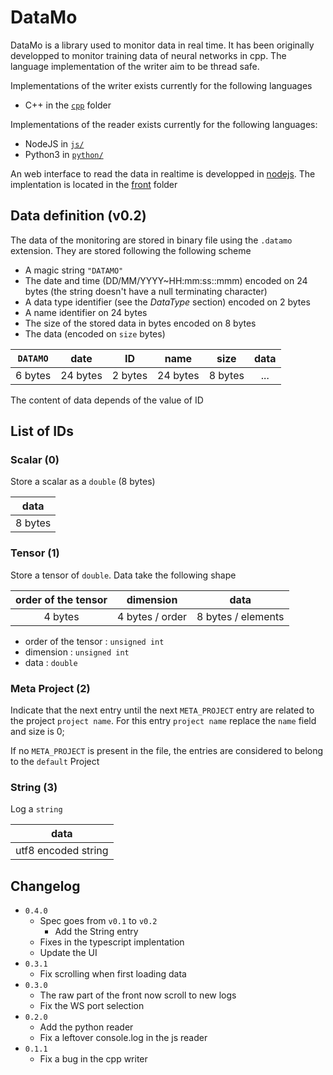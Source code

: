 # DataMo

DataMo is a library used to monitor data in real time. It has been originally developped to monitor training data of neural networks in cpp. The language implementation of the writer aim to be thread safe.

Implementations of the writer exists currently for the following languages
 - C++ in the [`cpp`](cpp/) folder

Implementations of the reader exists currently for the following languages:
 - NodeJS in [`js/`](js/)
 - Python3 in [`python/`](python/)

An web interface to read the data in realtime is developped in [nodejs](nodejs.org). The implentation is located in the [front](front/) folder

## Data definition (v0.2)

The data of the monitoring are stored in binary file using the `.datamo` extension.
They are stored following the following scheme
 - A magic string `"DATAMO"`
 - The date and time (DD/MM/YYYY~HH:mm:ss::mmm) encoded on 24 bytes (the string doesn't have a null terminating character)
 - A data type identifier (see the _DataType_ section) encoded on 2 bytes
 - A name identifier on 24 bytes
 - The size of the stored data in bytes encoded on 8 bytes
 - The data (encoded on `size` bytes)


|`DATAMO`| date     |ID      | name     | size    |data |
|:------:|:--------:|:------:|:--------:|:-------:|:---:|
| 6 bytes| 24 bytes |2 bytes | 24 bytes | 8 bytes | ... |

The content of data depends of the value of ID

## List of IDs

### Scalar (0)
Store a scalar as a `double` (8 bytes)

| data    |
|:-------:|
| 8 bytes |

### Tensor (1)
Store a tensor of `double`. Data take the following shape

|order of the tensor| dimension           | data               |
|:-----------------:|:-------------------:|:------------------:|
| 4 bytes           | 4 bytes / order     | 8 bytes / elements |

- order of the tensor : `unsigned int`
- dimension : `unsigned int`
- data : `double`

### Meta Project (2)
Indicate that the next entry until the next `META_PROJECT` entry are related to the project `project name`.
For this entry `project name` replace the `name` field and size is 0;

If no `META_PROJECT` is present in the file, the entries are considered to belong to the `default` Project

### String (3)

Log a `string`

| data                |
|:-------------------:|
| utf8 encoded string |

## Changelog
 - `0.4.0`
   - Spec goes from `v0.1` to `v0.2`
     - Add the String entry
   - Fixes in the typescript implentation
   - Update the UI
 - `0.3.1`
   - Fix scrolling when first loading data
 - `0.3.0`
   - The raw part of the front now scroll to new logs
   - Fix the WS port selection
 - `0.2.0`
   - Add the python reader
   - Fix a leftover console.log in the js reader
 - `0.1.1`
   - Fix a bug in the cpp writer
